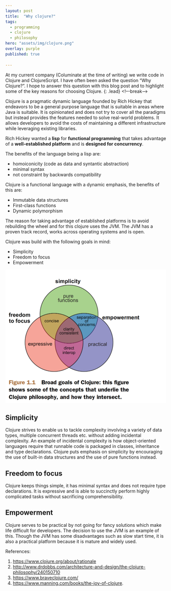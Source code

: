 ```yaml
---
layout: post
title:  "Why clojure?"
tags:
  - programming
  - clojure
  - philosophy
hero: "assets/img/clojure.png"
overlay: purple
published: true

---
```

At my current company (Columinate at the time of writing) we write code in Clojure and ClojureScript. I have often been asked the question “Why Clojure?”. I hope to answer this question with this blog post and to highlight some of the key reasons for choosing Clojure.
{: .lead}
<!–-break-–>

Clojure is a pragmatic dynamic language founded by Rich Hickey that endeavors to be a general purpose language that is suitable in areas where Java is suitable. It is opinionated and does not try to cover all the paradigms but instead provides the features needed to solve real-world problems. It allows developers to avoid the costs of maintaining a different infrastructure while leveraging existing libraries.

Rich Hickey wanted a **lisp** for **functional programming** that takes advantage of a **well-established platform** and is **designed for concurrency**.

The benefits of the language being a lisp are:
- homoiconicity (code as data and syntantic abstraction)
- minimal syntax
- not constraint by backwards compatibility

Clojure is a functional language with a dynamic emphasis, the benefits of this are:
- Immutable data structures
- First-class functions
- Dynamic polymorphism

The reason for taking advantage of established platforms is to avoid rebuilding the wheel and for this clojure uses the JVM. The JVM has  a proven track record, works across operating systems and is open.

Clojure was build with the following goals in mind:
- Simplicity
- Freedom to focus
- Empowerment

![clojure-goals](../assets/img/clojure-goals.png)

## Simplicity

Clojure strives to enable us to tackle complexity involving a variety of data types, multiple concurrent threads etc. without adding incidental complexity. An example of incidental complexity is how object-oriented languages require that runnable code is packaged in classes, inheritance and type declarations. Clojure puts emphasis on simplicity by encouraging the use of built-in data structures and the use of pure functions instead.

## Freedom to focus
Clojure keeps things simple, it has minimal syntax and does not require type declarations. It is expressive and is able to succinctly perform highly complicated tasks without sacrificing comprehensibility.

## Empowerment
Clojure serves to be practical by not going for fancy solutions which make life difficult for developers. The decision to use the JVM is an example of this. Though the JVM has some disadvantages such as slow start time, it is also a practical platform because it is mature and widely used.

References:
1. https://www.clojure.org/about/rationale
2. http://www.drdobbs.com/architecture-and-design/the-clojure-philosophy/240150710
3. https://www.braveclojure.com/
4. https://www.manning.com/books/the-joy-of-clojure.
